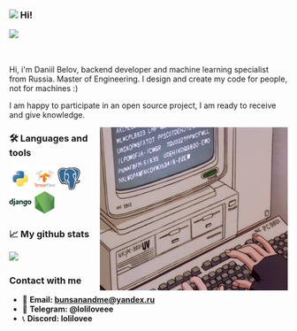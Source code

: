### <img src="https://media.giphy.com/media/hvRJCLFzcasrR4ia7z/giphy.gif" width="25px"> Hi! 

![](https://visitor-badge.glitch.me/badge?page_id=bunsanandme.dunsanandme)

<br />

Hi, i'm Daniil Belov, backend developer and machine learning specialist from Russia. Master of Engineering. I design and create my code for people, not for machines :)

I am happy to participate in an open source project, I am ready to receive and give knowledge.

<img align="right" alt="GIF" src="https://github.com/bunsanandme/bunsanandme/blob/master/code.gif?raw=true" width="340" height="295" />

### 🛠 Languages and tools

<code><img height="40" src="https://raw.githubusercontent.com/github/explore/80688e429a7d4ef2fca1e82350fe8e3517d3494d/topics/python/python.png"></code>
<code><img height="40" src="https://raw.githubusercontent.com/github/explore/80688e429a7d4ef2fca1e82350fe8e3517d3494d/topics/tensorflow/tensorflow.png"></code>
<code><img height="40" src="https://raw.githubusercontent.com/github/explore/80688e429a7d4ef2fca1e82350fe8e3517d3494d/topics/postgresql/postgresql.png"></code>
<code><img height="40" src="https://raw.githubusercontent.com/github/explore/80688e429a7d4ef2fca1e82350fe8e3517d3494d/topics/django/django.png"></code>
<code><img height="40" src="https://raw.githubusercontent.com/github/explore/80688e429a7d4ef2fca1e82350fe8e3517d3494d/topics/nodejs/nodejs.png"></code>

  
### 📈 My github stats

<p align="left"> <img src="https://github-readme-stats.vercel.app/api?username=bunsanandme&show_icons=true&theme=gotham" />

<br />

### Contact with me  

- 📧 <b>Email: bunsanandme@yandex.ru </b>
- 📲 <b>Telegram: @loliloveee </b>
- 📞 <b>Discord: lolilovee </b>
  
